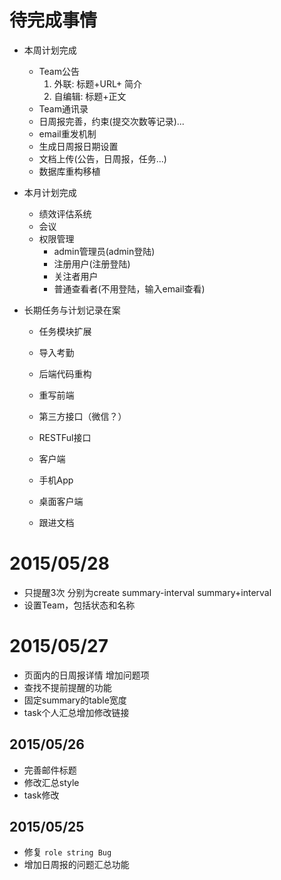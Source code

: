 # 待完成事情
  * 本周计划完成
    + Team公告
      1. 外联: 标题+URL+ 简介
      2. 自编辑: 标题+正文
    + Team通讯录
    + 日周报完善，约束(提交次数等记录)...
    + email重发机制
    + 生成日周报日期设置
    + 文档上传(公告，日周报，任务...)
    + 数据库重构移植

  * 本月计划完成
    + 绩效评估系统
    + 会议
    + 权限管理
      - admin管理员(admin登陆)
      - 注册用户(注册登陆)
      - 关注者用户
      - 普通查看者(不用登陆，输入email查看)

  * 长期任务与计划记录在案
    + 任务模块扩展
    + 导入考勤

    + 后端代码重构 
    + 重写前端

    + 第三方接口（微信？）
    + RESTFul接口
    + 客户端

    + 手机App
    + 桌面客户端
    + 跟进文档

# 2015/05/28
  + 只提醒3次 分别为create summary-interval  summary+interval
  + 设置Team，包括状态和名称

# 2015/05/27
  + 页面内的日周报详情 增加问题项 
  + 查找不提前提醒的功能
  + 固定summary的table宽度
  + task个人汇总增加修改链接

## 2015/05/26
  + 完善邮件标题
  + 修改汇总style
  + task修改

## 2015/05/25
  + 修复 `role string Bug`
  + 增加日周报的问题汇总功能
